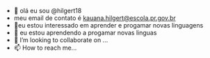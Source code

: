 - 👋 olá eu sou  @hilgert18
- meu email de contato é kauana.hilgert@escola.pr.gov.br 
- 👀eu estou interessado em aprender e progamar novas linguagens 
- 🌱 eu estou aprendendo a progamar novas linguas 
- 💞️ I’m looking to collaborate on ...
- 📫 How to reach me...

<!---
hilgert18/hilgert18 is a ✨ special ✨ repository because its `README.md` (this file) appears on your GitHub profile.
You can click the Preview link to take a look at your changes.
--->
